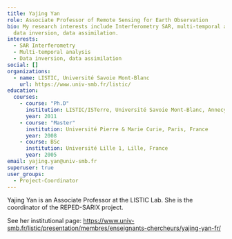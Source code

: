 ```yaml
---
title: Yajing Yan
role: Associate Professor of Remote Sensing for Earth Observation
bio: My research interests include Interferometry SAR, multi-temporal analysis,
  data inversion, data assimilation.
interests:
  - SAR Interferometry
  - Multi-temporal analysis
  - Data inversion, data assimilation
social: []
organizations:
  - name: LISTIC, Université Savoie Mont-Blanc
    url: https://www.univ-smb.fr/listic/
education:
  courses:
    - course: "Ph.D"
      institution: LISTIC/ISTerre, Université Savoie Mont-Blanc, Annecy, France
      year: 2011
    - course: "Master"
      institution: Université Pierre & Marie Curie, Paris, France
      year: 2008
    - course: BSc
      institution: Université Lille 1, Lille, France
      year: 2005
email: yajing.yan@univ-smb.fr
superuser: true
user_groups:
  - Project-Coordinator
---
```

Yajing Yan is an Associate Professor at the LISTIC Lab. She is the coordinator of the REPED-SARIX project. 

See her institutional page: https://www.univ-smb.fr/listic/presentation/membres/enseignants-chercheurs/yajing-yan-fr/
